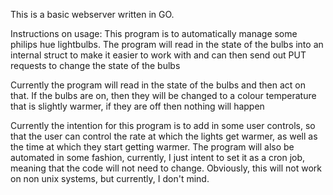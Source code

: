 This is a basic webserver written in GO.

Instructions on usage:
This program is to automatically manage some philips hue lightbulbs. The program will read in the state of the bulbs into an internal struct to make it easier to work with and can then send out PUT requests to change the state of the bulbs

Currently the program will read in the state of the bulbs and then act on that.
If the bulbs are on, then they will be changed to a colour temperature that is slightly warmer, if they are off then nothing will happen 

Currently the intention for this program is to add in some user controls, so that the user can control the rate at which the lights get warmer, as well as the time at which they start getting warmer.
The program will also be automated in some fashion, currently, I just intent to set it as a cron job, meaning that the code will not need to change. Obviously, this will not work on non unix systems, but currently, I don't mind.
